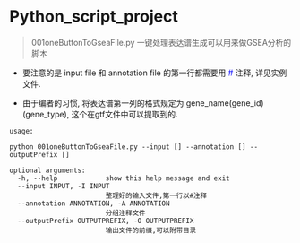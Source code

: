 # Python_script_project
> 001oneButtonToGseaFile.py 一键处理表达谱生成可以用来做GSEA分析的脚本

* 要注意的是 input file 和 annotation file 的第一行都需要用 <span style="color:blue">#</span> 注释, 详见实例文件.

* 由于编者的习惯, 将表达谱第一列的格式规定为 gene_name(gene_id)(gene_type), 这个在gtf文件中可以提取到的.

```
usage:

python 001oneButtonToGseaFile.py --input [] --annotation [] --outputPrefix []

optional arguments:
  -h, --help            show this help message and exit
  --input INPUT, -I INPUT
                        整理好的输入文件,第一行以#注释
  --annotation ANNOTATION, -A ANNOTATION
                        分组注释文件
  --outputPrefix OUTPUTPREFIX, -O OUTPUTPREFIX
                        输出文件的前缀,可以附带目录
```
